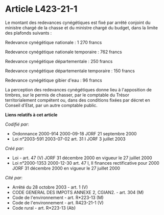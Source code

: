 # Article L423-21-1

Le montant des redevances cynégétiques est fixé par arrêté conjoint du ministre chargé de la chasse et du ministre chargé du
budget, dans la limite des plafonds suivants :

Redevance cynégétique nationale : 1 270 francs

Redevance cynégétique nationale temporaire : 762 francs

Redevance cynégétique départementale : 250 francs

Redevance cynégétique départementale temporaire : 150 francs

Redevance cynégétique gibier d'eau : 96 francs

La perception des redevances cynégétiques donne lieu à l'apposition de timbres, sur le permis de chasser, par le comptable du
Trésor territorialement compétent ou, dans des conditions fixées par décret en Conseil d'Etat, par un autre comptable public.

**Liens relatifs à cet article**

_Codifié par_:

  - Ordonnance 2000-914 2000-09-18 JORF 21 septembre 2000
  - Loi n°2003-591 2003-07-02 art. 31 I JORF 3 juillet 2003

_Créé par_:

  - Loi - art. 47 (V) JORF 31 décembre 2000 en vigueur le 27 juillet 2000
  - Loi n°2000-1353 2000-12-30 art. 47 I, II finances rectificative pour 2000 JORF 31 décembre 2000 en vigueur le 27 juillet 2000

_Cité par_:

  - Arrêté du 28 octobre 2003 - art. 1 (V)
  - CODE GENERAL DES IMPOTS ANNEXE 2, CGIAN2. - art. 304 (M)
  - Code de l'environnement - art. R*223-13 (M)
  - Code de l'environnement - art. R423-21-1 (V)
  - Code rural - art. R*223-13 (Ab)
